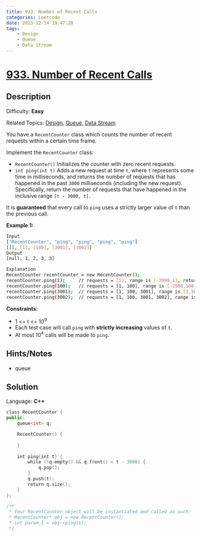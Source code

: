 ```yaml
---
title: 933. Number of Recent Calls
categories: Leetcode
date: 2023-12-14 19:47:20
tags:
    - Design
    - Queue
    - Data Stream
---
```


# [933\. Number of Recent Calls](https://leetcode.com/problems/number-of-recent-calls/)

## Description

Difficulty: **Easy**

Related Topics: [Design](https://leetcode.com/tag/https://leetcode.com/tag/design//), [Queue](https://leetcode.com/tag/https://leetcode.com/tag/queue//), [Data Stream](https://leetcode.com/tag/https://leetcode.com/tag/data-stream//)

You have a `RecentCounter` class which counts the number of recent requests within a certain time frame.

Implement the `RecentCounter` class:

* `RecentCounter()` Initializes the counter with zero recent requests.
* `int ping(int t)` Adds a new request at time `t`, where `t` represents some time in milliseconds, and returns the number of requests that has happened in the past `3000` milliseconds (including the new request). Specifically, return the number of requests that have happened in the inclusive range `[t - 3000, t]`.

It is **guaranteed** that every call to `ping` uses a strictly larger value of `t` than the previous call.

**Example 1:**

```bash
Input
["RecentCounter", "ping", "ping", "ping", "ping"]
[[], [1], [100], [3001], [3002]]
Output
[null, 1, 2, 3, 3]

Explanation
RecentCounter recentCounter = new RecentCounter();
recentCounter.ping(1);     // requests = [1], range is [-2999,1], return 1
recentCounter.ping(100);   // requests = [1, 100], range is [-2900,100], return 2
recentCounter.ping(3001);  // requests = [1, 100, 3001], range is [1,3001], return 3
recentCounter.ping(3002);  // requests = [1, 100, 3001, 3002], range is [2,3002], return 3
```

**Constraints:**

* 1 <= t <= 10<sup>9</sup>
* Each test case will call `ping` with **strictly increasing** values of `t`.
* At most 10<sup>4</sup> calls will be made to `ping`.

## Hints/Notes

* queue

## Solution

Language: **C++**

```C++
class RecentCounter {
public:
    queue<int> q;

    RecentCounter() {
        
    }
    
    int ping(int t) {
        while (!q.empty() && q.front() < t - 3000) {
            q.pop();
        }
        q.push(t);
        return q.size();
    }
};

/**
 * Your RecentCounter object will be instantiated and called as such:
 * RecentCounter* obj = new RecentCounter();
 * int param_1 = obj->ping(t);
 */
```
